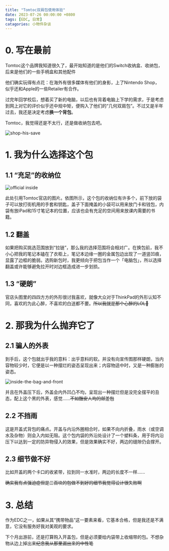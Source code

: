 ```yaml
---
title: "Tomtoc双肩包使用体验"
date: 2023-07-26 00:00:00 +0800
tags: [EDC, 日常]
catagories: 小物件杂谈
---
```


# 0. 写在最前

Tomtoc这个品牌我知道很久了，最开始知道的是他们的Switch收纳盒、收纳包，后来是他们的一些手柄盒和其他配件

他们确实玩得有点花：在海外有很多媒体有他们的身影，上了Nintendo Shop，似乎还和Apple的一些Retailer有合作。

过完年回学校后，想着买了新的电脑，以后也有背着电脑上下学的需求，于是考虑到网上对它的评价似乎还中规中矩，便购入了他们的“几何双肩包”。不过又是半年过去，我还是决定考虑**换一个背包**。

Tomtoc，我觉得还是不太行，还是做收纳包去吧。

![shop-his-save](https://s2.loli.net/2023/07/25/MJrZkThPgDfG1zQ.jpg)

# 1. 我为什么选择这个包

## 1.1 “充足”的收纳位

![official inside](https://gw.alicdn.com/imgextra/i2/3782490831/O1CN01ssgm7z1I0duwuJBXA_!!3782490831.jpg_Q75.jpg_.webp)

此处引用Tomtoc官店的图片。依图所示，这个包的收纳位有许多个，前下放的袋子可以放打街机用的手套和钥匙，盖子下面掩盖的小袋可以用来放门卡和钱包，内袋有放iPad和15寸笔记本的位置，应该也会有充足的空间用来放课内需要的书籍。

## 1.2 翻盖

如果把购买挑选范围放到“拉链”，那么我的选择范围将会相对广。在换包前，我不小心把我的笔记本磕在了衣柜上，笔记本边缘一圈的金属包边出现了一道竖凹痕，显露了边框的脆弱。选购新包时，我更倾向于把包当作一个「电脑包」，所以选择翻盖或许能够避免拉开时对边框造成进一步划损。

## 1.3 “硬朗”

官店头图里的四四方方的外形很讨我喜欢，就像大众对于ThinkPad的外形认知不同，喜欢的为此心醉，不喜欢的白送都不要。~~所以我就是那个心醉的LOL🤣~~

# 2. 那我为什么抛弃它了

## 2.1 骗人的外表

到手后，这个包就出乎我的意料：出乎意料的软。并没有向宣传图那样硬朗，当内容物较少时，它便是以一种摆烂的姿态呈现出来；内容物适中时，又是一种膨胀的姿态。

![inside-the-bag-and-front](https://s2.loli.net/2023/07/25/l4v8PQDUnEVusRr.jpg)

并且在外盖压下后，外盖会内外凹凸不均，呈现出一种摆烂但是没完全摆平的丑态，配上这个黑的外表，感觉......~~不如酷安人均的邮差包~~

## 2.2 不挡雨

这是开盖式背包的痛点。开盖与内沿外圈相合时，如果不向内折叠，雨水（或空调水及杂物）则会入内如无阻。这个包内袋的外沿处设计了一个塑料条，用于将内沿压下以达到一定的防异物侵入的效果，但是效果确实不好，两边的缝隙仍会撑开。

## 2.3 细节做不好

比如开盖的两个卡口的收紧带，拉到同一水准时，两边的长度不一样......

~~确实我有点强迫症但是三百块的包做不到好的细节我觉得设计很失败啊~~


# 3. 总结

作为EDC之一，如果从其“携带物品”这一要素来看，它基本合格，但是我还是不满意，它没有服务好我对美观的要求。

下个月出游前，还是打算购入开盖包，但是必须要给内袋带上收缩带的包。不想杂物从边上掉出来~~纪念我从那里漏出来的中性笔~~
